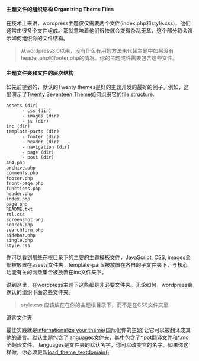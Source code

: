 #### 主题文件的组织结构 Organizing Theme Files
在技术上来讲，wordpress主题仅仅需要两个文件(index.php和style.css)，他们通常由很多个文件组成。那就意味着他们很快就会变得杂乱无章，这个部分将会演示如何组织你的文件结构。

> 从wordpress3.0以来，没有什么有用的方法来代替主题中如果没有header.php和footer.php的情况。你的主题或许需要包含这些文件。

#### 主题文件夹和文件的层次结构
如先前提到的，默认的Twenty themes是好的主题开发的最好的例子。例如，这里演示了[Twenty Seventeen Theme](https://wordpress.org/themes/twentyseventeen/)如何组织它的[file structure](https://core.trac.wordpress.org/browser/trunk/src/wp-content/themes/twentyseventeen).
```
assets (dir)
      - css (dir)
      - images (dir)
      - js (dir)
inc (dir)
template-parts (dir)
      - footer (dir)
      - header (dir)
      - navigation (dir)
      - page (dir)
      - post (dir)
404.php
archive.php
comments.php
footer.php
front-page.php
functions.php
header.php
index.php
page.php
README.txt
rtl.css
screenshot.png
search.php
searchform.php
sidebar.php
single.php
style.css
```
你可以看到那些在根目录下的主要的主题模板文件，JavaScript, CSS, images全部被放置在assets文件夹，template-parts被放置在各自的子文件夹下，与核心功能有关的函数集合被放置在inc文件夹下。

说到这里，在wordpress主题下这些都是非必要文件夹。无论如何，wordpress会默认的组织下面这些文件夹。

>style.css 应该放在在你的主题根目录下，而不是在CSS文件夹里

语言文件夹

最佳实践就是[internationalize your theme](https://developer.wordpress.org/themes/functionality/internationalization/)(国际化你的主题)让它可以被翻译成其他的语言。默认主题包含了languages文件夹，其中包含了*.pot翻译文件和*.mo全翻译文件。
languages是文件夹的默认名字，你可以改变它的名字。如果你这样做，你必须更新[load_theme_textdomain()](https://developer.wordpress.org/reference/functions/load_theme_textdomain/)
